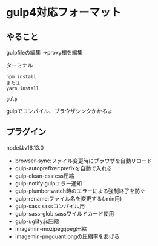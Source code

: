 # gulp4対応フォーマット

## やること
gulpfileの編集
→proxy欄を編集

ターミナル
```
npm install
または
yarn install

gulp
```

gulpでコンパイル、ブラウザシンクかかるよ

## プラグイン
nodeはv16.13.0

- browser-sync:ファイル変更時にブラウザを自動リロード
- gulp-autoprefixer:prefixを自動で入れる
- gulp-clean-css:css圧縮
- gulp-notify:gulpエラー通知
- gulp-plumber:watch時のエラーによる強制終了を防ぐ
- gulp-rename:ファイル名を変更する(.min用)
- gulp-sass:sassコンパイル用
- gulp-sass-glob:sassワイルドカード使用
- gulp-uglify:js圧縮
- imagemin-mozjpeg:jpeg圧縮
- imagemin-pngquant:pngの圧縮率をあげる
